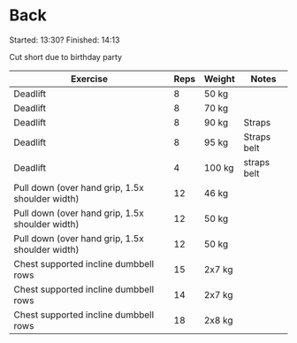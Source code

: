 # Back

Started: 13:30?
Finished: 14:13

Cut short due to birthday party

| Exercise                                        | Reps | Weight | Notes       |
| ----------------------------------------------- | ---- | ------ | ----------- |
| Deadlift                                        | 8    | 50 kg  |             |
| Deadlift                                        | 8    | 70 kg  |             |
| Deadlift                                        | 8    | 90 kg  | Straps      |
| Deadlift                                        | 8    | 95 kg  | Straps belt |
| Deadlift                                        | 4    | 100 kg | straps belt |
| Pull down (over hand grip, 1.5x shoulder width) | 12   | 46 kg  |             |
| Pull down (over hand grip, 1.5x shoulder width) | 12   | 50 kg  |             |
| Pull down (over hand grip, 1.5x shoulder width) | 12   | 50 kg  |             |
| Chest supported incline dumbbell rows           | 15   | 2x7 kg |             |
| Chest supported incline dumbbell rows           | 14   | 2x7 kg |             |
| Chest supported incline dumbbell rows           | 18   | 2x8 kg |             |
